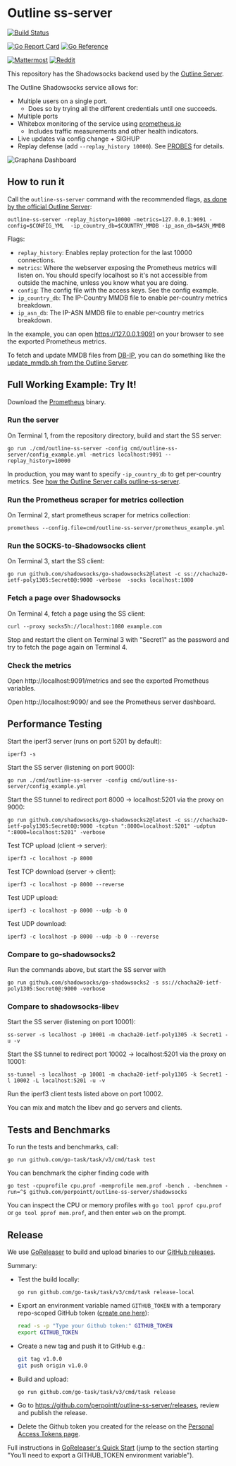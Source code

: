 # Outline ss-server

[![Build Status](https://github.com/perpointt/outline-ss-server/actions/workflows/go.yml/badge.svg)](https://github.com/perpointt/outline-ss-server/actions/workflows/go.yml?query=branch%3Amaster)

[![Go Report Card](https://goreportcard.com/badge/github.com/perpointt/outline-ss-server)](https://goreportcard.com/report/github.com/perpointt/outline-ss-server)
[![Go Reference](https://pkg.go.dev/badge/github.com/perpointt/outline-ss-server.svg)](https://pkg.go.dev/github.com/perpointt/outline-ss-server)

[![Mattermost](https://badgen.net/badge/Mattermost/Outline%20Community/blue)](https://community.internetfreedomfestival.org/community/channels/outline-community)
[![Reddit](https://badgen.net/badge/Reddit/r%2Foutlinevpn/orange)](https://www.reddit.com/r/outlinevpn/)

This repository has the Shadowsocks backend used by the [Outline Server](https://github.com/Jigsaw-Code/outline-server).

The Outline Shadowsocks service allows for:

- Multiple users on a single port.
  - Does so by trying all the different credentials until one succeeds.
- Multiple ports
- Whitebox monitoring of the service using [prometheus.io](https://prometheus.io)
  - Includes traffic measurements and other health indicators.
- Live updates via config change + SIGHUP
- Replay defense (add `--replay_history 10000`). See [PROBES](service/PROBES.md) for details.

![Graphana Dashboard](https://user-images.githubusercontent.com/113565/44177062-419d7700-a0ba-11e8-9621-db519692ff6c.png "Graphana Dashboard")

## How to run it

Call the `outline-ss-server` command with the recommended flags, [as done by the official Outline Server](https://github.com/Jigsaw-Code/outline-server/blob/b2639d09c30a50479eddcd33b84432f57081be0c/src/shadowbox/server/outline_shadowsocks_server.ts#L91-L100):

```
outline-ss-server -replay_history=10000 -metrics=127.0.0.1:9091 -config=$CONFIG_YML  -ip_country_db=$COUNTRY_MMDB -ip_asn_db=$ASN_MMDB
```

Flags:

- `replay_history`: Enables replay protection for the last 10000 connections.
- `metrics`: Where the webserver exposing the Prometheus metrics will listen on. You should specify localhost so it's not accessible from outside the machine, unless you know what you are doing.
- `config`: The config file with the access keys. See the config example.
- `ip_country_db`: The IP-Country MMDB file to enable per-country metrics breakdown.
- `ip_asn_db`: The IP-ASN MMDB file to enable per-country metrics breakdown.

In the example, you can open https://127.0.0.1:9091 on your browser to see the exported Prometheus metrics.

To fetch and update MMDB files from [DB-IP](https://db-ip.com), you can do something like the [update_mmdb.sh from the Outline Server](https://github.com/Jigsaw-Code/outline-server/blob/master/src/shadowbox/scripts/update_mmdb.sh).

## Full Working Example: Try It!

Download the [Prometheus](https://prometheus.io/download/) binary.

### Run the server

On Terminal 1, from the repository directory, build and start the SS server:

```
go run ./cmd/outline-ss-server -config cmd/outline-ss-server/config_example.yml -metrics localhost:9091 --replay_history=10000
```

In production, you may want to specify `-ip_country_db` to get per-country metrics. See [how the Outline Server calls outline-ss-server](https://github.com/Jigsaw-Code/outline-server/blob/master/src/shadowbox/server/outline_shadowsocks_server.ts).

### Run the Prometheus scraper for metrics collection

On Terminal 2, start prometheus scraper for metrics collection:

```
prometheus --config.file=cmd/outline-ss-server/prometheus_example.yml
```

### Run the SOCKS-to-Shadowsocks client

On Terminal 3, start the SS client:

```
go run github.com/shadowsocks/go-shadowsocks2@latest -c ss://chacha20-ietf-poly1305:Secret0@:9000 -verbose  -socks localhost:1080
```

### Fetch a page over Shadowsocks

On Terminal 4, fetch a page using the SS client:

```
curl --proxy socks5h://localhost:1080 example.com
```

Stop and restart the client on Terminal 3 with "Secret1" as the password and try to fetch the page again on Terminal 4.

### Check the metrics

Open http://localhost:9091/metrics and see the exported Prometheus variables.

Open http://localhost:9090/ and see the Prometheus server dashboard.

## Performance Testing

Start the iperf3 server (runs on port 5201 by default):

```
iperf3 -s
```

Start the SS server (listening on port 9000):

```
go run ./cmd/outline-ss-server -config cmd/outline-ss-server/config_example.yml
```

Start the SS tunnel to redirect port 8000 -> localhost:5201 via the proxy on 9000:

```
go run github.com/shadowsocks/go-shadowsocks2@latest -c ss://chacha20-ietf-poly1305:Secret0@:9000 -tcptun ":8000=localhost:5201" -udptun ":8000=localhost:5201" -verbose
```

Test TCP upload (client -> server):

```
iperf3 -c localhost -p 8000
```

Test TCP download (server -> client):

```
iperf3 -c localhost -p 8000 --reverse
```

Test UDP upload:

```
iperf3 -c localhost -p 8000 --udp -b 0
```

Test UDP download:

```
iperf3 -c localhost -p 8000 --udp -b 0 --reverse
```

### Compare to go-shadowsocks2

Run the commands above, but start the SS server with

```
go run github.com/shadowsocks/go-shadowsocks2 -s ss://chacha20-ietf-poly1305:Secret0@:9000 -verbose
```

### Compare to shadowsocks-libev

Start the SS server (listening on port 10001):

```
ss-server -s localhost -p 10001 -m chacha20-ietf-poly1305 -k Secret1 -u -v
```

Start the SS tunnel to redirect port 10002 -> localhost:5201 via the proxy on 10001:

```
ss-tunnel -s localhost -p 10001 -m chacha20-ietf-poly1305 -k Secret1 -l 10002 -L localhost:5201 -u -v
```

Run the iperf3 client tests listed above on port 10002.

You can mix and match the libev and go servers and clients.

## Tests and Benchmarks

To run the tests and benchmarks, call:

```
go run github.com/go-task/task/v3/cmd/task test
```

You can benchmark the cipher finding code with

```
go test -cpuprofile cpu.prof -memprofile mem.prof -bench . -benchmem -run=^$ github.com/perpointt/outline-ss-server/shadowsocks
```

You can inspect the CPU or memory profiles with `go tool pprof cpu.prof` or `go tool pprof mem.prof`, and then enter `web` on the prompt.

## Release

We use [GoReleaser](https://goreleaser.com/) to build and upload binaries to our [GitHub releases](https://github.com/perpointt/outline-ss-server/releases).

Summary:

- Test the build locally:
  ```
  go run github.com/go-task/task/v3/cmd/task release-local
  ```
- Export an environment variable named `GITHUB_TOKEN` with a temporary repo-scoped GitHub token ([create one here](https://github.com/settings/tokens/new)):
  ```bash
  read -s -p "Type your Github token:" GITHUB_TOKEN
  export GITHUB_TOKEN
  ```
- Create a new tag and push it to GitHub e.g.:
  ```bash
  git tag v1.0.0
  git push origin v1.0.0
  ```
- Build and upload:
  ```bash
  go run github.com/go-task/task/v3/cmd/task release
  ```
- Go to https://github.com/perpointt/outline-ss-server/releases, review and publish the release.

- Delete the Github token you created for the release on the [Personal Access Tokens page](https://github.com/settings/tokens).

Full instructions in [GoReleaser's Quick Start](https://goreleaser.com/quick-start) (jump to the section starting "You’ll need to export a GITHUB_TOKEN environment variable").
